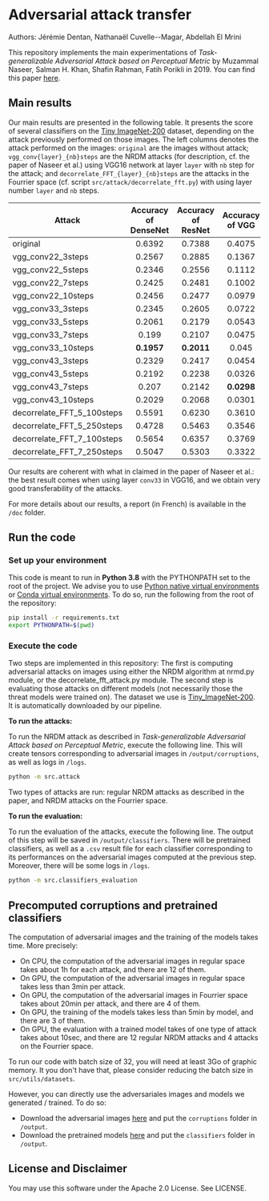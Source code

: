 # Adversarial attack transfer

Authors: Jérémie Dentan, Nathanaël Cuvelle--Magar, Abdellah El Mrini

This repository implements the main experimentations of *Task-generalizable Adversarial Attack based on Perceptual Metric* by Muzammal Naseer, Salman H. Khan, Shafin Rahman, Fatih Porikli in 2019. You can find this paper [here](https://arxiv.org/abs/1811.09020).

## Main results

Our main results are presented in the following table. It presents the score of several classifiers on the [Tiny ImageNet-200](https://paperswithcode.com/dataset/tiny-imagenet) dataset, depending on the attack previously performed on those images. The left columns denotes the attack performed on the images: `original` are the images without attack; `vgg_conv{layer}_{nb}steps` are the NRDM attacks (for description, cf. the paper of Naseer et al.) using VGG16 network at layer `layer` with `nb` step for the attack; and `decorrelate_FFT_{layer}_{nb}steps` are the attacks in the Fourrier space (cf. script `src/attack/decorrelate_fft.py`) with using layer number `layer` and `nb` steps.

|Attack|Accuracy of DenseNet|Accuracy of ResNet|Accuracy of VGG|
|---|:---:|:---:|:---:|
original|0.6392|0.7388|0.4075
vgg_conv22_3steps|0.2567|0.2885|0.1367
vgg_conv22_5steps|0.2346|0.2556|0.1112
vgg_conv22_7steps|0.2425|0.2481|0.1002
vgg_conv22_10steps|0.2456|0.2477|0.0979
vgg_conv33_3steps|0.2345|0.2605|0.0722
vgg_conv33_5steps|0.2061|0.2179|0.0543
vgg_conv33_7steps|0.199|0.2107|0.0475
vgg_conv33_10steps|**0.1957**|**0.2011**|0.045
vgg_conv43_3steps|0.2329|0.2417|0.0454
vgg_conv43_5steps|0.2192|0.2238|0.0326
vgg_conv43_7steps|0.207|0.2142|**0.0298**
vgg_conv43_10steps|0.2029|0.2068|0.0301
decorrelate_FFT_5_100steps|0.5591|0.6230|0.3610
decorrelate_FFT_5_250steps|0.4728|0.5463|0.3546
decorrelate_FFT_7_100steps|0.5654|0.6357|0.3769
decorrelate_FFT_7_250steps|0.5047|0.5303|0.3322

Our results are coherent with what in claimed in the paper of Naseer et al.: the best result comes when using layer `conv33` in VGG16, and we obtain very good transferability of the attacks.

For more details about our results, a report (in French) is available in the `/doc` folder.

## Run the code

### Set up your environment

This code is meant to run in **Python 3.8** with the PYTHONPATH set to the root of the project. We advise you to use [Python native virtual environments](https://docs.python.org/3/library/venv.html) or [Conda virtual environments](https://conda.io/projects/conda/en/latest/user-guide/tasks/manage-environments.html). To do so, run the following from the root of the repository:

```bash
pip install -r requirements.txt
export PYTHONPATH=$(pwd)
```

### Execute the code

Two steps are implemented in this repository: The first is computing adversarial attacks on images using either the NRDM algorithm at nrmd.py module, or the decorrelate_fft_attack.py module. The second step is evaluating those attacks on different models (not necessarily those the threat models were trained on). The dataset we use is [Tiny_ImageNet-200](https://paperswithcode.com/dataset/tiny-imagenet). It is automatically downloaded by our pipeline.

**To run the attacks:**

To run the NRDM attack as described in *Task-generalizable Adversarial Attack based on Perceptual Metric*, execute the following line. This will create tensors corresponding to adversarial images in `/output/corruptions`, as well as logs in `/logs`.

```bash
python -m src.attack
```

Two types of attacks are run: regular NRDM attacks as described in the paper, and NRDM attacks on the Fourrier space.

**To run the evaluation:**

To run the evaluation of the attacks, execute the following line. The output of this step will be saved in `/output/classifiers`. There will be pretrained classifiers, as well as a `.csv` result file for each classifier corresponding to its performances on the adversarial images computed at the previous step. Moreover, there will be some logs in `/logs`.

```bash
python -m src.classifiers_evaluation
```

## Precomputed corruptions and pretrained classifiers

The computation of adversarial images and the training of the models takes time. More precisely:

* On CPU, the computation of the adversarial images in regular space takes about 1h for each attack, and there are 12 of them.
* On GPU, the computation of the adversarial images in regular space takes less than 3min per attack.
* On GPU, the computation of the adversarial images in Fourrier space takes about 20min per attack, and there are 4 of them.
* On GPU, the training of the models takes less than 5min by model, and there are 3 of them.
* On GPU, the evaluation with a trained model takes of one type of attack takes about 10sec, and there are 12 regular NRDM attacks and 4 attacks on the Fourrier space.

To run our code with batch size of 32, you will need at least 3Go of graphic memory. It you don't have that, please consider reducing the batch size in `src/utils/datasets`.

However, you can directly use the adversariales images and models we generated / trained. To do so:

* Download the adversarial images [here](https://www.icloud.com/iclouddrive/0064OPlcGKoM2EXoaMuCHz1kw#corruptions) and put the `corruptions` folder in `/output`.
* Download the pretrained models [here](https://www.icloud.com/iclouddrive/0b4D60mp4V7Lw_cYQIklMwSAw#classifiers) and put the `classifiers` folder in `/output`.

## License and Disclaimer

You may use this software under the Apache 2.0 License. See LICENSE.
